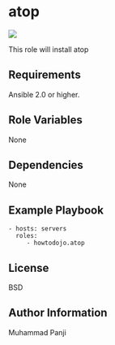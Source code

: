 atop
=========

![](https://github.com/howtodojo/ansible-atop/actions/workflows/ci.yml/badge.svg)

This role will install atop

Requirements
------------

Ansible 2.0 or higher.

Role Variables
--------------

None

Dependencies
------------

None

Example Playbook
----------------

    - hosts: servers
      roles:
         - howtodojo.atop

License
-------

BSD

Author Information
------------------

Muhammad Panji
